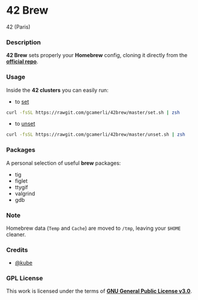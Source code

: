 # **42 Brew**

42 (Paris)

### **Description**

**42 Brew** sets properly your **Homebrew** config, cloning it directly from the **[official repo](https://github.com/Homebrew/brew)**.

### **Usage**

Inside the **42 clusters** you can easily run:

+ to [set](set.sh)

```sh
curl -fsSL https://rawgit.com/gcamerli/42brew/master/set.sh | zsh
```

+ to [unset](unset.sh)

```sh
curl -fsSL https://rawgit.com/gcamerli/42brew/master/unset.sh | zsh
```

### **Packages**

A personal selection of useful **brew** packages:

+ tig
+ figlet
+ ttygif
+ valgrind
+ gdb

### **Note**

Homebrew data (`Temp` and `Cache`) are moved to `/tmp`, leaving your `$HOME` cleaner.

### **Credits**

+ [@kube](https://github.com/kube)

### **GPL License**

This work is licensed under the terms of **[GNU General Public License v3.0](https://www.gnu.org/licenses/gpl.html)**.
